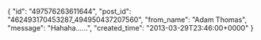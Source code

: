  {
   "id": "497576263611644",
   "post_id": "462493170453287_494950437207560",
   "from_name": "Adam Thomas",
   "message": "Hahaha......",
   "created_time": "2013-03-29T23:46:00+0000"
 }

